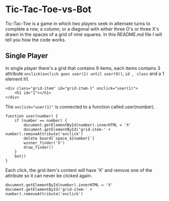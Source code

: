 # Tic-Tac-Toe-vs-Bot
Tic-Tac-Toe is a game in which two players seek in alternate turns to complete a row, a column, or a diagonal with either three O's or three X's drawn in the spaces of a grid of nine squares. In this README.md file I will tell you how the code works.
</br>

<h2>Single Player</h2>

In single player there's a grid that contains 9 items, each items contains 3 attribute ```onclick(onclick goes user(1) until user(9))```, ```id ```, ``` class``` and a 1 element h1.

```
<div class="grid-item" id="grid-item-1" onclick="user(1)">
    <h1 id="1"></h1>
</div>
```

The ```onclick="user(1)"``` is connected to a function called user(number).

```
function user(number) {
    if (number == number) {
        document.getElementById(number).innerHTML = 'X'
        document.getElementById('grid-item-' + number).removeAttribute('onclick')
        delete board[`space_${number}`]
        winner_finder('X')
        draw_finder()
    }
    bot()
}
```

Each click, the grid item's content will have 'X' and remove one of the attribute so it can never be clicked again.

```
document.getElementById(number).innerHTML = 'X'
document.getElementById('grid-item-' + number).removeAttribute('onclick')
```
